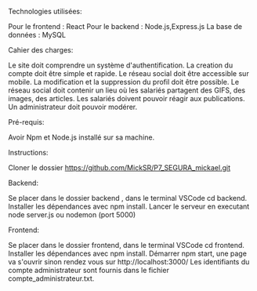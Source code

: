 Technologies utilisées:

Pour le frontend : React
Pour le backend : Node.js,Express.js
La base de données : MySQL

Cahier des charges:

Le site doit comprendre un système d'authentification.
La creation du compte doit être simple et rapide.
Le réseau social doit être accessible sur mobile.
La modification et la suppression du profil doit être possible.
Le réseau social doit contenir un lieu où les salariés partagent des GIFS, des images, des articles.
Les salariés doivent pouvoir réagir aux publications.
Un administrateur doit pouvoir modérer.

Pré-requis:

Avoir Npm et Node.js installé sur sa machine.

Instructions:

Cloner le dossier https://github.com/MickSR/P7_SEGURA_mickael.git

Backend:

Se placer dans le dossier backend , dans le terminal VSCode cd backend.
Installer les dépendances avec npm install.
Lancer le serveur en executant node server.js ou nodemon (port 5000)

Frontend:

Se placer dans le dossier frontend, dans le terminal VSCode cd frontend.
Installer les dépendances avec npm install.
Démarrer npm start, une page va s'ouvrir sinon rendez vous sur http://localhost:3000/
Les identifiants du compte administrateur sont fournis dans le fichier compte_administrateur.txt.
